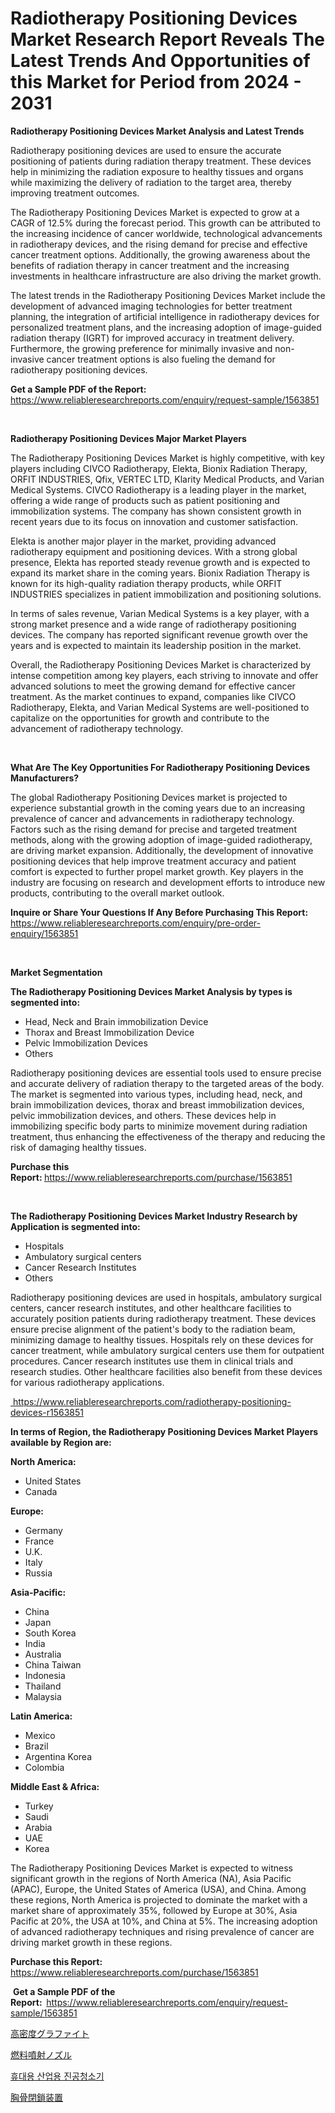 <p><h1>Radiotherapy Positioning Devices Market Research Report Reveals The Latest Trends And Opportunities of this Market for Period from 2024 - 2031</h1></p><p><strong>Radiotherapy Positioning Devices Market Analysis and Latest Trends</strong></p>
<p><p>Radiotherapy positioning devices are used to ensure the accurate positioning of patients during radiation therapy treatment. These devices help in minimizing the radiation exposure to healthy tissues and organs while maximizing the delivery of radiation to the target area, thereby improving treatment outcomes.</p><p>The Radiotherapy Positioning Devices Market is expected to grow at a CAGR of 12.5% during the forecast period. This growth can be attributed to the increasing incidence of cancer worldwide, technological advancements in radiotherapy devices, and the rising demand for precise and effective cancer treatment options. Additionally, the growing awareness about the benefits of radiation therapy in cancer treatment and the increasing investments in healthcare infrastructure are also driving the market growth.</p><p>The latest trends in the Radiotherapy Positioning Devices Market include the development of advanced imaging technologies for better treatment planning, the integration of artificial intelligence in radiotherapy devices for personalized treatment plans, and the increasing adoption of image-guided radiation therapy (IGRT) for improved accuracy in treatment delivery. Furthermore, the growing preference for minimally invasive and non-invasive cancer treatment options is also fueling the demand for radiotherapy positioning devices.</p></p>
<p><strong>Get a Sample PDF of the Report:&nbsp;</strong> <a href="https://www.reliableresearchreports.com/enquiry/request-sample/1563851">https://www.reliableresearchreports.com/enquiry/request-sample/1563851</a></p>
<p>&nbsp;</p>
<p><strong>Radiotherapy Positioning Devices Major Market Players</strong></p>
<p><p>The Radiotherapy Positioning Devices Market is highly competitive, with key players including CIVCO Radiotherapy, Elekta, Bionix Radiation Therapy, ORFIT INDUSTRIES, Qfix, VERTEC LTD, Klarity Medical Products, and Varian Medical Systems. CIVCO Radiotherapy is a leading player in the market, offering a wide range of products such as patient positioning and immobilization systems. The company has shown consistent growth in recent years due to its focus on innovation and customer satisfaction.</p><p>Elekta is another major player in the market, providing advanced radiotherapy equipment and positioning devices. With a strong global presence, Elekta has reported steady revenue growth and is expected to expand its market share in the coming years. Bionix Radiation Therapy is known for its high-quality radiation therapy products, while ORFIT INDUSTRIES specializes in patient immobilization and positioning solutions.</p><p>In terms of sales revenue, Varian Medical Systems is a key player, with a strong market presence and a wide range of radiotherapy positioning devices. The company has reported significant revenue growth over the years and is expected to maintain its leadership position in the market.</p><p>Overall, the Radiotherapy Positioning Devices Market is characterized by intense competition among key players, each striving to innovate and offer advanced solutions to meet the growing demand for effective cancer treatment. As the market continues to expand, companies like CIVCO Radiotherapy, Elekta, and Varian Medical Systems are well-positioned to capitalize on the opportunities for growth and contribute to the advancement of radiotherapy technology.</p></p>
<p>&nbsp;</p>
<p><strong>What Are The Key Opportunities For Radiotherapy Positioning Devices Manufacturers?</strong></p>
<p><p>The global Radiotherapy Positioning Devices market is projected to experience substantial growth in the coming years due to an increasing prevalence of cancer and advancements in radiotherapy technology. Factors such as the rising demand for precise and targeted treatment methods, along with the growing adoption of image-guided radiotherapy, are driving market expansion. Additionally, the development of innovative positioning devices that help improve treatment accuracy and patient comfort is expected to further propel market growth. Key players in the industry are focusing on research and development efforts to introduce new products, contributing to the overall market outlook.</p></p>
<p><strong>Inquire or Share Your Questions If Any Before Purchasing This Report:</strong> <a href="https://www.reliableresearchreports.com/enquiry/pre-order-enquiry/1563851">https://www.reliableresearchreports.com/enquiry/pre-order-enquiry/1563851</a></p>
<p>&nbsp;</p>
<p><strong>Market Segmentation</strong></p>
<p><strong>The Radiotherapy Positioning Devices Market Analysis by types is segmented into:</strong></p>
<p><ul><li>Head, Neck and Brain immobilization Device</li><li>Thorax and Breast Immobilization Device</li><li>Pelvic Immobilization Devices</li><li>Others</li></ul></p>
<p><p>Radiotherapy positioning devices are essential tools used to ensure precise and accurate delivery of radiation therapy to the targeted areas of the body. The market is segmented into various types, including head, neck, and brain immobilization devices, thorax and breast immobilization devices, pelvic immobilization devices, and others. These devices help in immobilizing specific body parts to minimize movement during radiation treatment, thus enhancing the effectiveness of the therapy and reducing the risk of damaging healthy tissues.</p></p>
<p><strong>Purchase this Report:&nbsp;</strong><a href="https://www.reliableresearchreports.com/purchase/1563851">https://www.reliableresearchreports.com/purchase/1563851</a></p>
<p>&nbsp;</p>
<p><strong>The Radiotherapy Positioning Devices Market Industry Research by Application is segmented into:</strong></p>
<p><ul><li>Hospitals</li><li>Ambulatory surgical centers</li><li>Cancer Research Institutes</li><li>Others</li></ul></p>
<p><p>Radiotherapy positioning devices are used in hospitals, ambulatory surgical centers, cancer research institutes, and other healthcare facilities to accurately position patients during radiotherapy treatment. These devices ensure precise alignment of the patient's body to the radiation beam, minimizing damage to healthy tissues. Hospitals rely on these devices for cancer treatment, while ambulatory surgical centers use them for outpatient procedures. Cancer research institutes use them in clinical trials and research studies. Other healthcare facilities also benefit from these devices for various radiotherapy applications.</p></p>
<p><a href="https://www.reliableresearchreports.com/radiotherapy-positioning-devices-r1563851">&nbsp;https://www.reliableresearchreports.com/radiotherapy-positioning-devices-r1563851</a></p>
<p><strong>In terms of Region, the Radiotherapy Positioning Devices Market Players available by Region are:</strong></p>
<p>
    <p> <strong> North America: </strong>
        <ul>
            <li>United States</li>
            <li>Canada</li>
        </ul>
        </p> 
    <p> <strong> Europe: </strong>
        <ul>
            <li>Germany</li>
            <li>France</li>
            <li>U.K.</li>
            <li>Italy</li>
            <li>Russia</li>
        </ul>
        </p> 
    <p> <strong> Asia-Pacific: </strong>
        <ul>
            <li>China</li>
            <li>Japan</li>
            <li>South Korea</li>
            <li>India</li>
            <li>Australia</li>
            <li>China Taiwan</li>
            <li>Indonesia</li>
            <li>Thailand</li>
            <li>Malaysia</li>
        </ul>
        </p> 
    <p> <strong> Latin America: </strong>
        <ul>
            <li>Mexico</li>
            <li>Brazil</li>
            <li>Argentina Korea</li>
            <li>Colombia</li>
        </ul>
        </p> 
    <p> <strong> Middle East & Africa: </strong>
        <ul>
            <li>Turkey</li>
            <li>Saudi</li>
            <li>Arabia</li>
            <li>UAE</li>
            <li>Korea</li>
        </ul>
    </p>
    </p>
<p><p>The Radiotherapy Positioning Devices Market is expected to witness significant growth in the regions of North America (NA), Asia Pacific (APAC), Europe, the United States of America (USA), and China. Among these regions, North America is projected to dominate the market with a market share of approximately 35%, followed by Europe at 30%, Asia Pacific at 20%, the USA at 10%, and China at 5%. The increasing adoption of advanced radiotherapy techniques and rising prevalence of cancer are driving market growth in these regions.</p></p>
<p><strong>Purchase this Report: </strong><a href="https://www.reliableresearchreports.com/purchase/1563851">https://www.reliableresearchreports.com/purchase/1563851</a></p>
<p>&nbsp;<strong>Get a Sample PDF of the Report:&nbsp;&nbsp;</strong><a href="https://www.reliableresearchreports.com/enquiry/request-sample/1563851">https://www.reliableresearchreports.com/enquiry/request-sample/1563851</a></p>
<p><strong></strong></p>
<p><p><a href="https://github.com/nxboeu02965442/Market-Research-Report-List-2/blob/main/507197247809.md">高密度グラファイト</a></p><p><a href="https://github.com/leigh4852023/Market-Research-Report-List-1/blob/main/376813947808.md">燃料噴射ノズル</a></p><p><a href="https://medium.com/@sherlock567567/%ED%9C%B4%EB%8C%80%EC%9A%A9-%EC%82%B0%EC%97%85%EC%9A%A9-%EC%B2%AD%EC%86%8C%EA%B8%B0-%EC%8B%9C%EC%9E%A5-%EC%A0%90%EC%9C%A0%EC%9C%A8-%EB%B3%80%ED%99%94-%EB%B0%8F-%EC%8B%9C%EC%9E%A5-%EC%84%B1%EC%9E%A5-%ED%8A%B8%EB%A0%8C%EB%93%9C-2024-2031-2cde4ed63950">휴대용 산업용 진공청소기</a></p><p><a href="https://medium.com/@carllane655/%E8%83%B8%E9%AA%A8%E9%96%89%E9%8E%96%E3%83%87%E3%83%90%E3%82%A4%E3%82%B9%E5%B8%82%E5%A0%B4%E3%83%AC%E3%83%9D%E3%83%BC%E3%83%88%E3%81%AF-%E3%81%93%E3%81%AE%E5%B8%82%E5%A0%B4%E3%81%AE%E6%9C%80%E6%96%B0%E3%81%AE%E3%83%88%E3%83%AC%E3%83%B3%E3%83%89%E3%81%A8%E6%88%90%E9%95%B7%E6%A9%9F%E4%BC%9A%E3%82%92%E6%98%8E%E3%82%89%E3%81%8B%E3%81%AB%E3%81%97%E3%81%BE%E3%81%99-3f6a6b670856">胸骨閉鎖装置</a></p></p>